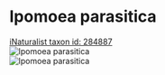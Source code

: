 
Ipomoea parasitica
==================
  
[iNaturalist taxon id: 284887](https://www.inaturalist.org/taxa/284887)  
![Ipomoea parasitica](https://inaturalist-open-data.s3.amazonaws.com/photos/8924250/medium.jpeg)  
![Ipomoea parasitica](https://inaturalist-open-data.s3.amazonaws.com/photos/8924255/medium.jpeg)